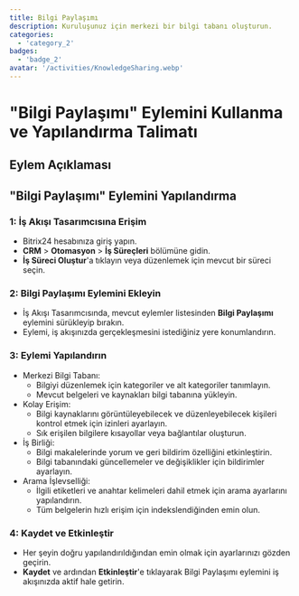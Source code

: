 ```yaml
---
title: Bilgi Paylaşımı
description: Kuruluşunuz için merkezi bir bilgi tabanı oluşturun.
categories: 
  - 'category_2'
badges: 
  - 'badge_2'
avatar: '/activities/KnowledgeSharing.webp'
---
```

# "Bilgi Paylaşımı" Eylemini Kullanma ve Yapılandırma Talimatı

## Eylem Açıklaması

## **"Bilgi Paylaşımı" Eylemini Yapılandırma**

### 1: İş Akışı Tasarımcısına Erişim
- Bitrix24 hesabınıza giriş yapın.
- **CRM** > **Otomasyon** > **İş Süreçleri** bölümüne gidin.
- **İş Süreci Oluştur**'a tıklayın veya düzenlemek için mevcut bir süreci seçin.

### 2: Bilgi Paylaşımı Eylemini Ekleyin
- İş Akışı Tasarımcısında, mevcut eylemler listesinden **Bilgi Paylaşımı** eylemini sürükleyip bırakın.
- Eylemi, iş akışınızda gerçekleşmesini istediğiniz yere konumlandırın.

### 3: Eylemi Yapılandırın
- Merkezi Bilgi Tabanı:
  - Bilgiyi düzenlemek için kategoriler ve alt kategoriler tanımlayın.
  - Mevcut belgeleri ve kaynakları bilgi tabanına yükleyin.
- Kolay Erişim:
  - Bilgi kaynaklarını görüntüleyebilecek ve düzenleyebilecek kişileri kontrol etmek için izinleri ayarlayın.
  - Sık erişilen bilgilere kısayollar veya bağlantılar oluşturun.
- İş Birliği:
  - Bilgi makalelerinde yorum ve geri bildirim özelliğini etkinleştirin.
  - Bilgi tabanındaki güncellemeler ve değişiklikler için bildirimler ayarlayın.
- Arama İşlevselliği:
  - İlgili etiketleri ve anahtar kelimeleri dahil etmek için arama ayarlarını yapılandırın.
  - Tüm belgelerin hızlı erişim için indekslendiğinden emin olun.

### 4: Kaydet ve Etkinleştir
- Her şeyin doğru yapılandırıldığından emin olmak için ayarlarınızı gözden geçirin.
- **Kaydet** ve ardından **Etkinleştir**'e tıklayarak Bilgi Paylaşımı eylemini iş akışınızda aktif hale getirin.